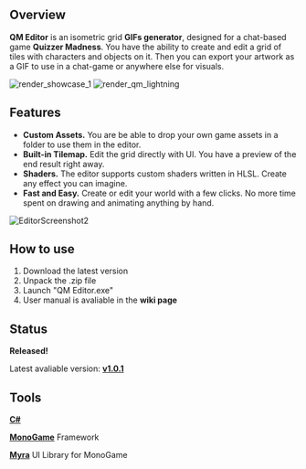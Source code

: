 ## Overview
**QM Editor** is an isometric grid **GIFs generator**, designed for a chat-based game **Quizzer Madness**.
You have the ability to create and edit a grid of tiles with characters and objects on it.
Then you can export your artwork as a GIF to use in a chat-game or anywhere else for visuals.

![render_showcase_1](https://github.com/user-attachments/assets/c105bcd8-57f1-4493-a029-4dc065c507dd)
![render_qm_lightning](https://github.com/user-attachments/assets/d571536e-ca7d-428d-847f-a0e7c0b08ee4)

## Features
* **Custom Assets.** You are be able to drop your own game assets in a folder to use them in the editor.
* **Built-in Tilemap.** Edit the grid directly with UI. You have a preview of the end result right away.
* **Shaders.** The editor supports custom shaders written in HLSL. Create any effect you can imagine.
* **Fast and Easy.** Create or edit your world with a few clicks. No more time spent on drawing and animating anything by hand.

![EditorScreenshot2](https://github.com/user-attachments/assets/6ea85dab-d2b7-4279-823d-e79a673fd6a7)

## How to use
1. Download the latest version
2. Unpack the .zip file
3. Launch "QM Editor.exe"
4. User manual is avaliable in the **wiki page**

## Status
**Released!**

Latest avaliable version: **[v1.0.1](https://github.com/SteelArg/QM-Editor/releases/tag/v1.0.1-lts)**

## Tools
**[C#](https://dotnet.microsoft.com/)**

**[MonoGame](https://monogame.net/)** Framework

**[Myra](https://github.com/rds1983/Myra)** UI Library for MonoGame
